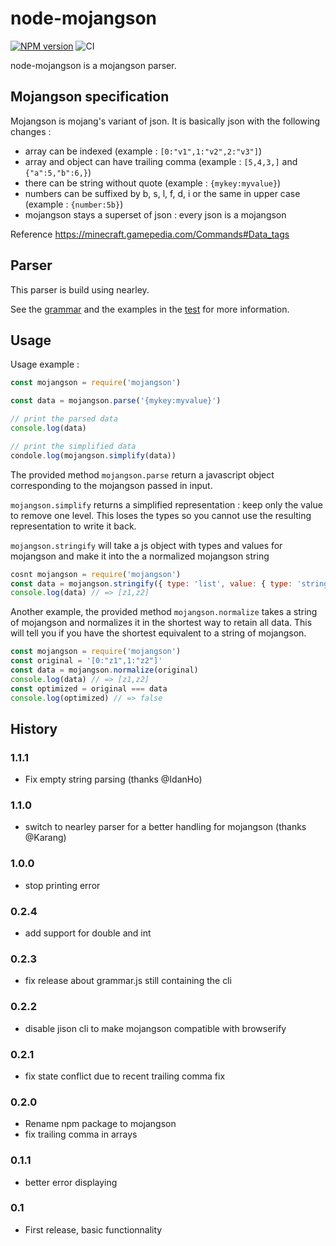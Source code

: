 # node-mojangson
[![NPM version](https://badge.fury.io/js/mojangson.svg)](http://badge.fury.io/js/mojangson) ![CI](https://github.com/PrismarineJS/node-mojangson/workflows/CI/badge.svg)

node-mojangson is a mojangson parser.

## Mojangson specification
Mojangson is mojang's variant of json. It is basically json with the following changes :

 * array can be indexed (example : `[0:"v1",1:"v2",2:"v3"]`)
 * array and object can have trailing comma (example : `[5,4,3,]` and `{"a":5,"b":6,}`)
 * there can be string without quote (example : `{mykey:myvalue}`)
 * numbers can be suffixed by b, s, l, f, d, i or the same in upper case (example : `{number:5b}`)
 * mojangson stays a superset of json : every json is a mojangson

 Reference https://minecraft.gamepedia.com/Commands#Data_tags

## Parser
This parser is build using nearley.

See the [grammar](grammar.ne) and the examples in the [test](test/test.js) for more information.

## Usage
Usage example :

```js
const mojangson = require('mojangson')

const data = mojangson.parse('{mykey:myvalue}')

// print the parsed data
console.log(data)

// print the simplified data
condole.log(mojangson.simplify(data))
```

The provided method `mojangson.parse` return a javascript object corresponding to the mojangson passed in input.

`mojangson.simplify` returns a simplified representation : keep only the value to remove one level. This loses the types so you cannot use the resulting representation to write it back.

`mojangson.stringify` will take a js object with types and values for mojangson and make it into the a normalized mojangson string

```js
cosnt mojangson = require('mojangson')
const data = mojangson.stringify({ type: 'list', value: { type: 'string', value: [ 'z1', 'z2' ] } })
console.log(data) // => [z1,z2]
```

Another example, the provided method `mojangson.normalize` takes a string of mojangson and normalizes it in the shortest way to retain all data. This will tell you if you have the shortest equivalent to a string of mojangson.

```js
const mojangson = require('mojangson')
const original = '[0:"z1",1:"z2"]'
const data = mojangson.normalize(original)
console.log(data) // => [z1,z2]
const optimized = original === data
console.log(optimized) // => false
```


## History

### 1.1.1

* Fix empty string parsing (thanks @IdanHo)

### 1.1.0

* switch to nearley parser for a better handling for mojangson (thanks @Karang)

### 1.0.0

* stop printing error

### 0.2.4

* add support for double and int

### 0.2.3

* fix release about grammar.js still containing the cli

### 0.2.2

* disable jison cli to make mojangson compatible with browserify

### 0.2.1

* fix state conflict due to recent trailing comma fix

### 0.2.0

* Rename npm package to mojangson
* fix trailing comma in arrays

### 0.1.1

* better error displaying

### 0.1

* First release, basic functionnality
